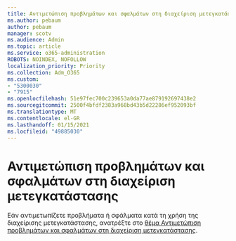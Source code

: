 ```yaml
---
title: Αντιμετώπιση προβλημάτων και σφαλμάτων στη διαχείριση μετεγκατάστασης
ms.author: pebaum
author: pebaum
manager: scotv
ms.audience: Admin
ms.topic: article
ms.service: o365-administration
ROBOTS: NOINDEX, NOFOLLOW
localization_priority: Priority
ms.collection: Adm_O365
ms.custom:
- "5300030"
- "7915"
ms.openlocfilehash: 51e97fec700c239653a0da77ae879192697438e2
ms.sourcegitcommit: 2500f4bfdf2383a968bd43b5d22286ef952093bf
ms.translationtype: MT
ms.contentlocale: el-GR
ms.lasthandoff: 01/15/2021
ms.locfileid: "49885030"
---
```

# <a name="troubleshoot-migration-manager-issues-and-errors"></a>Αντιμετώπιση προβλημάτων και σφαλμάτων στη διαχείριση μετεγκατάστασης

Εάν αντιμετωπίζετε προβλήματα ή σφάλματα κατά τη χρήση της διαχείρισης μετεγκατάστασης, ανατρέξτε στο [θέμα Αντιμετώπιση προβλημάτων και σφαλμάτων στη διαχείριση μετεγκατάστασης](https://docs.microsoft.com/sharepointmigration/mm-troubleshoot).
